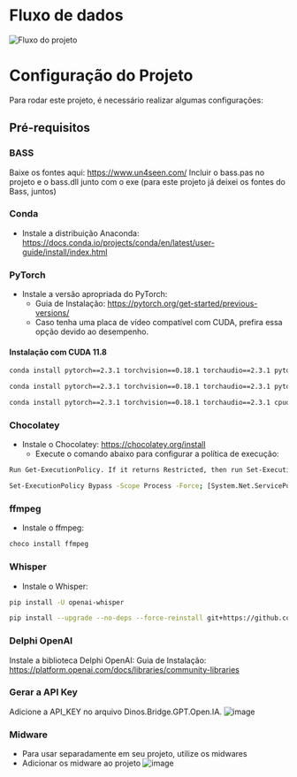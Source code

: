 # Fluxo de dados
![Fluxo do projeto](https://github.com/user-attachments/assets/1678b38f-52e5-4264-bb26-bd3ca4e31979)

# Configuração do Projeto

Para rodar este projeto, é necessário realizar algumas configurações:

## Pré-requisitos

### BASS
  Baixe os fontes aqui: https://www.un4seen.com/ 
  Incluir o bass.pas no projeto e o bass.dll junto com o exe (para este projeto já deixei os fontes do Bass, juntos)

### Conda
- Instale a distribuição Anaconda: https://docs.conda.io/projects/conda/en/latest/user-guide/install/index.html 

### PyTorch
- Instale a versão apropriada do PyTorch:
  - Guia de Instalação: https://pytorch.org/get-started/previous-versions/  
  - Caso tenha uma placa de vídeo compatível com CUDA, prefira essa opção devido ao desempenho.

#### Instalação com CUDA 11.8
```bash
conda install pytorch==2.3.1 torchvision==0.18.1 torchaudio==2.3.1 pytorch-cuda=11.8 -c pytorch -c nvidia
```

```bash
conda install pytorch==2.3.1 torchvision==0.18.1 torchaudio==2.3.1 pytorch-cuda=12.1 -c pytorch -c nvidia
```

```bash
conda install pytorch==2.3.1 torchvision==0.18.1 torchaudio==2.3.1 cpuonly -c pytorch
```

### Chocolatey
 - Instale o Chocolatey: https://chocolatey.org/install 
    - Execute o comando abaixo para configurar a política de execução:
  
```bash
Run Get-ExecutionPolicy. If it returns Restricted, then run Set-ExecutionPolicy AllSigned or Set-ExecutionPolicy Bypass -Scope Process.
```

```bash
Set-ExecutionPolicy Bypass -Scope Process -Force; [System.Net.ServicePointManager]::SecurityProtocol = [System.Net.ServicePointManager]::SecurityProtocol -bor 3072; iex ((New-Object System.Net.WebClient).DownloadString('https://community.chocolatey.org/install.ps1'))
```

### ffmpeg
- Instale o ffmpeg:
```bash
choco install ffmpeg
```

### Whisper
- Instale o Whisper:
```bash
pip install -U openai-whisper
```

```bash
pip install --upgrade --no-deps --force-reinstall git+https://github.com/openai/whisper.git
```

### Delphi OpenAI
  Instale a biblioteca Delphi OpenAI: Guia de Instalação: https://platform.openai.com/docs/libraries/community-libraries  


### Gerar a API Key
Adicione a API_KEY no arquivo Dinos.Bridge.GPT.Open.IA.
![image](https://github.com/user-attachments/assets/fcfef7cd-5761-425f-9891-e436c4d33984)

### Midware
- Para usar separadamente em seu projeto, utilize os midwares 
- Adicionar os midware ao projeto 
![image](https://github.com/user-attachments/assets/84c18d0c-fdaf-4748-b78d-0c8f4cfdd998)











